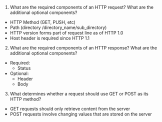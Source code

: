 1. What are the required components of an HTTP request? What are the additional optional components?
  - HTTP Method (GET, PUSH, etc)
  - Path (directory /directory_name/sub_directory)
  - HTTP version forms part of request line as of HTTP 1.0
  - Host header is required since HTTP 1.1

2. What are the required components of an HTTP response? What are the additional optional components?
  - Required:
    - Status
  - Optional:
    - Header
    - Body

3. What determines whether a request should use GET or POST as its HTTP method?
  - GET requests should only retrieve content from the server
  - POST requests involve changing values that are stored on the server